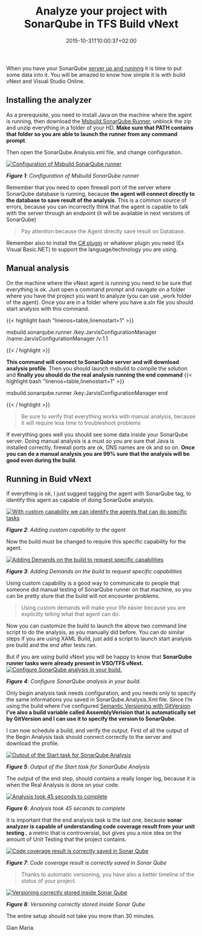 ﻿---
title: "Analyze your project with SonarQube in TFS Build vNext"
description: ""
date: 2015-10-31T10:00:37+02:00
draft: false
tags: [Agile,sonarqube]
categories: [Agile]
---
When you have your SonarQube [server up and runinng](http://www.codewrecks.com/blog/index.php/2015/10/30/installing-sonarqube-on-windows-and-sql-server/) it is time to put some data into it. You will be amazed to know how simple it is with build vNext and Visual Studio Online.

## Installing the analyzer

As a prerequisite, you need to install Java on the machine where the agent is running, then download the [Msbuild.SonarQube.Runner](http://docs.sonarqube.org/display/SONAR/Installing+and+Configuring+MSBuild+SonarQube+Runner), unblock the zip and unzip everything in a folder of your HD.  **Make sure that PATH contains that folder so you are able to launch the runner from any command prompt**.

Then open the SonarQube.Analysis.xml file, and change configuration.

[![](https://www.codewrecks.com/blog/wp-content/uploads/2015/10/image_thumb26.png "Configuration of Msbuild SonarQube runner")](https://www.codewrecks.com/blog/wp-content/uploads/2015/10/image26.png)

 ***Figure 1***: *Configuration of Msbuild SonarQube runner*

Remember that you need to open firewall port of the server where SonarQube database is running, because  **the agent will connect directly to the database to save result of the analysis**. This is a common source of errors, because you can incorrectly think that the agent is capable to talk with the server through an endpoint (it will be available in next versions of SonarQube)

> Pay attention because the Agent directly save result on Database.

Remember also to install the [C# plugin](http://redirect.sonarsource.com/plugins/csharp.html) or whatever plugin you need (Ex Visual Basic.NET) to support the language/technology you are using.

## Manual analysis

On the machine where the vNext agent is running you need to be sure that everything is ok. Just open a command prompt and navigate on a folder where you have the project you want to analyze (you can use \_work folder of the agent). Once you are in a folder where you have a.sln file you should start analysis with this command.

{{< highlight bash "linenos=table,linenostart=1" >}}


msbuild.sonarqube.runner /key:JarvisConfigurationManager /name:JarvisConfigurationManager 
   /v:1.1

{{< / highlight >}}

 **This command will connect to SonarQube server and will download analysis profile**. Then you should launch msbuild to compile the solution and  **finally you should do the real analysis running the end command** {{< highlight bash "linenos=table,linenostart=1" >}}


msbuild.sonarqube.runner /key:JarvisConfigurationManager end

{{< / highlight >}}

> Be sure to verify that everything works with manual analysis, because it will require less time to troubleshoot problems

If everything goes well you should see some data inside your SonarQube server. Doing manual analysis is a must so you are sure that Java is installed correctly, firewall ports are ok, DNS names are ok and so on.  **Once you can do a manual analysis you are 99% sure that the analysis will be good even during the build**.

## Running in Buid vNext

If everything is ok, I just suggest tagging the agent with SonarQube tag, to identify this agent as capable of doing SonarQube analysis.

[![With custom capability we can identify the agents that can do specific tasks](https://www.codewrecks.com/blog/wp-content/uploads/2015/10/image_thumb27.png "Adding custom capability to the agent ")](https://www.codewrecks.com/blog/wp-content/uploads/2015/10/image27.png)

 ***Figure 2***: *Adding custom capability to the agent*

Now the build must be changed to require this specific capability for the agent.

[![](https://www.codewrecks.com/blog/wp-content/uploads/2015/10/image_thumb28.png "Adding Demands on the build to request specific capabilities")](https://www.codewrecks.com/blog/wp-content/uploads/2015/10/image28.png)

 ***Figure 3***: *Adding Demands on the build to request specific capabilities*

Using custom capability is a good way to communicate to people that someone did manual testing of SonarQube runner on that machine, so you can be pretty sture that the build will not encounter problems.

> Using custom demands will make your life easier because you are explicitly telling what that agent can do.

Now you can customize the build to launch the above two command line script to do the analysis, as you manually did before. You can do similar steps if you are using XAML Build, just add a script to launch start analysis pre build and the end after tests ran.

But if you are using build vNext you will be happy to know that **SonarQube runner tasks were already present in VSO/TFS vNext.** [![](https://www.codewrecks.com/blog/wp-content/uploads/2015/10/image_thumb29.png "Configure SonarQube analysis in your build.")](https://www.codewrecks.com/blog/wp-content/uploads/2015/10/image29.png)

 ***Figure 4***: *Configure SonarQube analysis in your build.*

Only begin analysis task needs configuration, and you needs only to specify the same informations you saved in SonarQube.Analysis.Xml file. Since I’m using the build where I’ve configured [Semantic Versioning with GitVersion](http://www.codewrecks.com/blog/index.php/2015/10/17/integrating-gitversion-and-gitflow-in-your-vnext-build/)  **I’ve also a build variable called AssemblyVerision that is automatically set by GitVersion and I can use it to specify the version to SonarQube**.

I can now schedule a build, and verify the output. First of all the output of the Begin Analysis task should connect correctly to the server and download the profile.

[![](https://www.codewrecks.com/blog/wp-content/uploads/2015/10/image_thumb30.png "Output of the Start task for SonarQube Analysis")](https://www.codewrecks.com/blog/wp-content/uploads/2015/10/image30.png)

 ***Figure 5***: *Output of the Start task for SonarQube Analysis*

The output of the end step, should contains a really longer log, because it is when the Real Analysis is done on your code.

[![](https://www.codewrecks.com/blog/wp-content/uploads/2015/10/image_thumb31.png "Analysis took 45 seconds to complete")](https://www.codewrecks.com/blog/wp-content/uploads/2015/10/image31.png)

 ***Figure 6***: *Analysis took 45 seconds to complete*

It is important that the end analysis task is the last one, because  **sonar analyzer is capable of understanding code coverage result from your unit testing** , a metric that is controversial, but gives you a nice idea on the amount of Unit Testing that the project contains.

[![](https://www.codewrecks.com/blog/wp-content/uploads/2015/10/image_thumb32.png "Code coverage result is correctly saved in Sonar Qube")](https://www.codewrecks.com/blog/wp-content/uploads/2015/10/image32.png)

 ***Figure 7***: *Code coverage result is correctly saved in Sonar Qube*

> Thanks to automatic versioning, you have also a better timeline of the status of your project.

[![](https://www.codewrecks.com/blog/wp-content/uploads/2015/10/image_thumb33.png "Versioning correctly stored inside Sonar Qube")](https://www.codewrecks.com/blog/wp-content/uploads/2015/10/image33.png)

 ***Figure 8***: *Versioning correctly stored inside Sonar Qube*

The entire setup should not take you more than 30 minutes.

Gian Maria.
